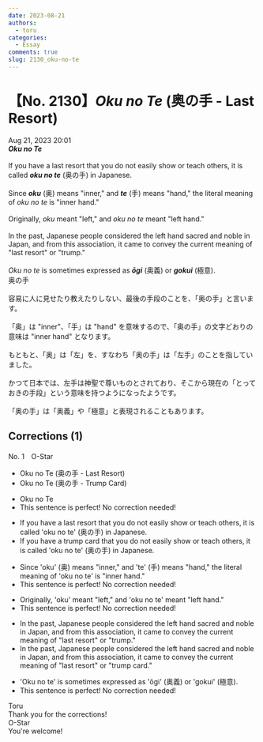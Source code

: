 ```yaml
---
date: 2023-08-21
authors:
  - toru
categories:
  - Essay
comments: true
slug: 2130_oku-no-te
---
```


# 【No. 2130】<strong><em>Oku no Te</strong></em> (奥の手 - Last Resort)
<div class="date">Aug 21, 2023 20:01</div>
<div id="post"><div id="body_show_ori">
<strong><em>Oku no Te</strong></em><br/><br/>If you have a last resort that you do not easily show or teach others, it is called <strong><em>oku no te</em></strong> (奥の手) in Japanese.<br/><br/>Since <strong><em>oku</em></strong> (奥) means "inner," and <strong><em>te</em></strong> (手) means "hand," the literal meaning of <em>oku no te</em> is "inner hand."<br/><br/>Originally, <em>oku</em> meant "left," and <em>oku no te</em> meant "left hand."<br/><br/>In the past, Japanese people considered the left hand sacred and noble in Japan, and from this association, it came to convey the current meaning of "last resort" or "trump."<br/><br/><em>Oku no te</em> is sometimes expressed as <strong><em>ōgi</em></strong> (奥義) or <strong><em>gokui</em></strong> (極意).
</div></div>

<!-- more -->

<div id="post_ja"><div id="body_show_mo">
奥の手<br/><br/>容易に人に見せたり教えたりしない、最後の手段のことを、「奥の手」と言います。<br/><br/>「奥」は "inner"、「手」は "hand" を意味するので、「奥の手」の文字どおりの意味は "inner hand" となります。<br/><br/>もともと、「奥」は「左」を、すなわち「奥の手」は「左手」のことを指していました。<br/><br/>かつて日本では、左手は神聖で尊いものとされており、そこから現在の「とっておきの手段」という意味を持つようになったようです。<br/><br/>「奥の手」は「奥義」や「極意」と表現されることもあります。
</div></div>

## Corrections (1)
<div id="block"><div class="first_name"> No. 1　<span class="just_name">O-Star</span></div><div id="block2">
<ul class="correction_field">
<li class="incorrect">Oku no Te (奥の手 - Last Resort)</li>
<li class="corrected correct">
Oku no Te (奥の手 - <span class="f_bold">Trump Card)</span>
</li>
</ul>
<ul class="correction_field">
<li class="incorrect">Oku no Te</li>
<li class="corrected perfect">This sentence is perfect! No correction needed!</li>
</ul>
<ul class="correction_field">
<li class="incorrect">If you have a last resort that you do not easily show or teach others, it is called 'oku no te' (奥の手) in Japanese.</li>
<li class="corrected correct">
If you have a <span class="f_bold">trump card</span> that you do not easily show or teach others, it is called 'oku no te' (奥の手) in Japanese.
</li>
</ul>
<ul class="correction_field">
<li class="incorrect">Since 'oku' (奥) means "inner," and 'te' (手) means "hand," the literal meaning of 'oku no te' is "inner hand."</li>
<li class="corrected perfect">This sentence is perfect! No correction needed!</li>
</ul>
<ul class="correction_field">
<li class="incorrect">Originally, 'oku' meant "left," and 'oku no te' meant "left hand."</li>
<li class="corrected perfect">This sentence is perfect! No correction needed!</li>
</ul>
<ul class="correction_field">
<li class="incorrect">In the past, Japanese people considered the left hand sacred and noble in Japan, and from this association, it came to convey the current meaning of "last resort" or "trump."</li>
<li class="corrected correct">
In the past, Japanese people considered the left hand sacred and noble <span class="sline"><span class="f_red">in Japan</span></span>, and from this association, it came to convey the current meaning of "last resort" or "trump <span class="f_bold">card."</span>
</li>
</ul>
<ul class="correction_field">
<li class="incorrect">'Oku no te' is sometimes expressed as 'ōgi' (奥義) or 'gokui' (極意).</li>
<li class="corrected perfect">This sentence is perfect! No correction needed!</li>
</ul>
</div><div class="name"><span class="just_name">Toru</span><br>
Thank you for the corrections!
</div>
<div class="name"><span class="just_name">O-Star</span><br>
You're welcome!
</div>
</div>
